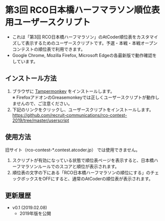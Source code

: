 # 第3回 RCO日本橋ハーフマラソン順位表用ユーザースクリプト
* これは「第3回 RCO日本橋ハーフマラソン」のAtCoder順位表をカスタマイズして表示するためのユーザースクリプトです。予選・本戦・本戦オープンコンテストの順位表で利用できます。
* Google Chrome, Mozilla Firefox, Microsoft Edgeの各最新版で動作確認をしています。

## インストール方法
1. ブラウザに [Tampermonkey](https://tampermonkey.net/) をインストールします。<br>
※ FirefoxアドオンのGreasemonkeyでは正しくユーザースクリプトが動作しませんので、ご注意ください。
2. 下記のリンクをクリックし、ユーザースクリプトをインストールします。 <br>
<a href="https://github.com/recruit-communications/rco-contest-2019/tree/master/userscript">https://github.com/recruit-communications/rco-contest-2019/tree/master/userscript</a>

## 使用方法

旧サイト（rco-contest-\*.contest.atcoder.jp） では使用できません。

1. スクリプトが有効になっている状態で順位表ページを表示すると、日本橋ハーフマラソンルールでのスコアと順位が表示されます。
2. 順位表の文字の下にある「RCO日本橋ハーフマラソンの順位にする」のチェックボックスをOFFにすると、通常のAtCoderの順位表が表示されます。

## 更新履歴
* v0.1 (2019.02.08)
  * 2019年版を公開
